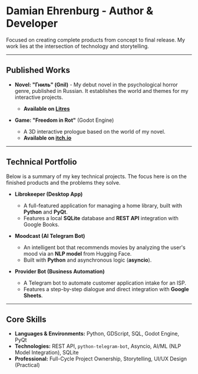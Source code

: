 # Damian Ehrenburg - Author & Developer

Focused on creating complete products from concept to final release. My work lies at the intersection of technology and storytelling.

---

## Published Works

*   **Novel: "Гниль" (Gnil)** - My debut novel in the psychological horror genre, published in Russian. It establishes the world and themes for my interactive projects.
    *   **Available on [Litres](https://www.litres.ru/book/demian-erenburg/gnil-72005341/)**

*   **Game: "Freedom in Rot"** (Godot Engine)
    *   A 3D interactive prologue based on the world of my novel.
    *   **Available on [itch.io](https://d-ehrenburg.itch.io/freedom-in-rot)**

---

## Technical Portfolio

Below is a summary of my key technical projects. The focus here is on the finished products and the problems they solve.

*   **Librokeeper (Desktop App)**
    *   A full-featured application for managing a home library, built with **Python** and **PyQt**.
    *   Features a local **SQLite** database and **REST API** integration with Google Books.

*   **Moodcast (AI Telegram Bot)**
    *   An intelligent bot that recommends movies by analyzing the user's mood via an **NLP model** from Hugging Face.
    *   Built with **Python** and asynchronous logic (**asyncio**).

*   **Provider Bot (Business Automation)**
    *   A Telegram bot to automate customer application intake for an ISP.
    *   Features a step-by-step dialogue and direct integration with **Google Sheets**.

---

## Core Skills

*   **Languages & Environments:** Python, GDScript, SQL, Godot Engine, PyQt
*   **Technologies:** REST API, `python-telegram-bot`, Asyncio, AI/ML (NLP Model Integration), SQLite
*   **Professional:** Full-Cycle Project Ownership, Storytelling, UI/UX Design (Practical)
